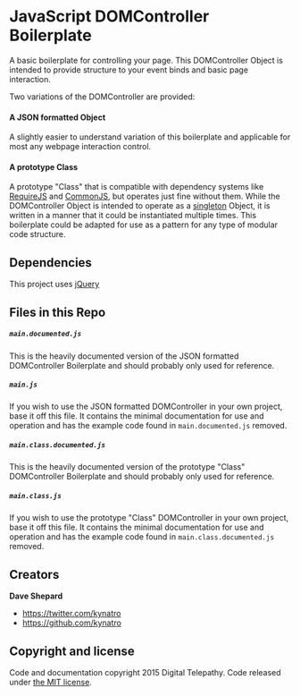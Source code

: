 # JavaScript DOMController Boilerplate

A basic boilerplate for controlling your page. This DOMController Object is intended to provide structure to your event binds and basic page interaction.

Two variations of the DOMController are provided:

#### A JSON formatted Object

A slightly easier to understand variation of this boilerplate and applicable for most any webpage interaction control.

#### A prototype Class

A prototype "Class" that is compatible with dependency systems like [RequireJS](http://requirejs.org/) and [CommonJS](http://www.commonjs.org/), but operates just fine without them. While the DOMController Object is intended to operate as a [singleton](http://en.wikipedia.org/wiki/Singleton_pattern) Object, it is written in a manner that it could be instantiated multiple times. This boilerplate could be adapted for use as a pattern for any type of modular code structure.

## Dependencies

This project uses [jQuery](http://jquery.com/)

## Files in this Repo

##### `main.documented.js`

This is the heavily documented version of the JSON formatted DOMController Boilerplate and should probably only used for reference.

##### `main.js`

If you wish to use the JSON formatted DOMController in your own project, base it off this file. It contains the minimal documentation for use and operation and has the example code found in `main.documented.js` removed.

##### `main.class.documented.js`

This is the heavily documented version of the prototype "Class" DOMController Boilerplate and should probably only used for reference.

##### `main.class.js`

If you wish to use the prototype "Class" DOMController in your own project, base it off this file. It contains the minimal documentation for use and operation and has the example code found in `main.class.documented.js` removed.

## Creators

**Dave Shepard**

- <https://twitter.com/kynatro>
- <https://github.com/kynatro>

## Copyright and license

Code and documentation copyright 2015 Digital Telepathy. Code released under [the MIT license](https://github.com/digital-telepathy/dom-controller-boilerplate/blob/master/LICENSE).
